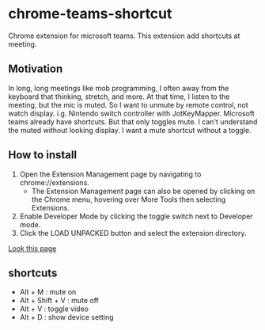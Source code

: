 # chrome-teams-shortcut

Chrome extension for microsoft teams. This extension add shortcuts at meeting.

## Motivation

In long, long meetings like mob programming, I often away from the keyboard that thinking, stretch, and more. At that time, I listen to the meeting, but the mic is muted. So I want to unmute by remote control, not watch display. i.g. Nintendo switch controller with JotKeyMapper. Microsoft teams already have shortcuts. But that only toggles mute. I can't understand the muted without looking display. I want a mute shortcut without a toggle.

## How to install

1. Open the Extension Management page by navigating to chrome://extensions.
   - The Extension Management page can also be opened by clicking on the Chrome menu, hovering over More Tools then selecting Extensions.
1. Enable Developer Mode by clicking the toggle switch next to Developer mode.
1. Click the LOAD UNPACKED button and select the extension directory.

[Look this page](https://developer.chrome.com/extensions/getstarted)

## shortcuts

- Alt + M : mute on
- Alt + Shift + V : mute off
- Alt + V : toggle video
- Alt + D : show device setting
